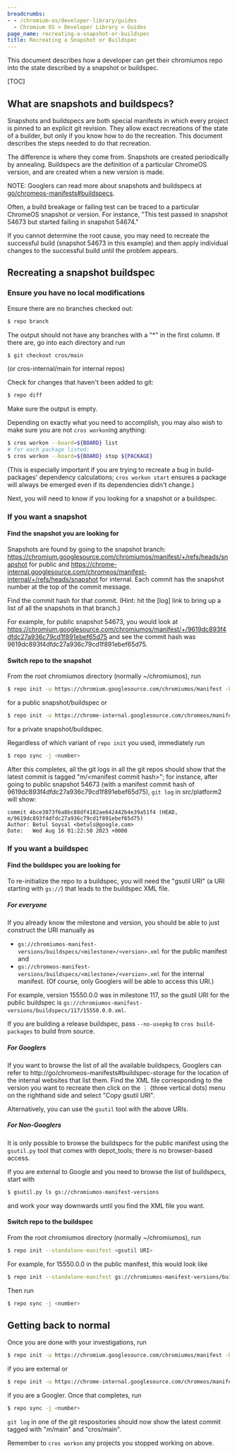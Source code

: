 ```yaml
---
breadcrumbs:
- - /chromium-os/developer-library/guides
  - Chromium OS > Developer Library > Guides
page_name: recreating-a-snapshot-or-buildspec
title: Recreating a Snapshot or Buildspec
---
```



This document describes how a developer can get their chromiumos repo into the
state described by a snapshot or buildspec.

[TOC]

## What are snapshots and buildspecs?

Snapshots and buildspecs are both special manifests in which every project is
pinned to an explicit git revision. They allow exact recreations of the state of
a builder, but only if you know how to do the recreation. This document
describes the steps needed to do that recreation.

The difference is where they come from. Snapshots are created periodically by
annealing. Buildspecs are the definition of a particular ChromeOS version, and
are created when a new version is made.

NOTE: Googlers can read more about snapshots and buildspecs at
[go/chromeos-manifests#buildspecs](http://go/chromeos-manifests#buildspecs).

Often, a build breakage or failing test can be traced to a particular ChromeOS
snapshot or version. For instance, "This test passed in snapshot 54673 but
started failing in snapshot 54674."

If you cannot determine the root cause, you may need to recreate the successful
build (snapshot 54673 in this example) and then apply individual changes to
the successful build until the problem appears.

## Recreating a snapshot buildspec

### Ensure you have no local modifications

Ensure there are no branches checked out:
``` sh
$ repo branch
```
The output should not have any branches with a "*" in the first column. If there
are, go into each directory and run
``` sh
$ git checkout cros/main
```
(or cros-internal/main for internal repos)


Check for changes that haven't been added to git:
``` sh
$ repo diff
```
Make sure the output is empty.

Depending on exactly what you need to accomplish, you may also wish to make
sure you are not `cros workon`ing anything:
``` sh
$ cros workon --board=${BOARD} list
# for each package listed:
$ cros workon --board=${BOARD} stop ${PACKAGE}
```
(This is especially important if you are trying to recreate a bug in
build-packages' dependency calculations; `cros workon start` ensures a package
will always be emerged even if its dependencies didn't change.)

Next, you will need to know if you looking for a snapshot or a buildspec.

### If you want a snapshot
#### Find the snapshot you are looking for

Snapshots are found by going to the snapshot branch:
https://chromium.googlesource.com/chromiumos/manifest/+/refs/heads/snapshot for
public and
https://chrome-internal.googlesource.com/chromeos/manifest-internal/+/refs/heads/snapshot
for internal. Each commit has the snapshot number at the top of the commit
message.

Find the commit hash for that commit. (Hint: hit the \[log\] link to bring up a
list of all the snapshots in that branch.)

For example, for public snapshot 54673, you would look at
https://chromium.googlesource.com/chromiumos/manifest/+/9619dc893f4dfdc27a936c79cd1f891ebef65d75
and see the commit hash was 9619dc893f4dfdc27a936c79cd1f891ebef65d75.

#### Switch repo to the snapshot

From the root chromiumos directory (normally ~/chromiumos), run
``` sh
$ repo init -u https://chromium.googlesource.com/chromiumos/manifest -b <commit hash>
```
for a public snapshot/buildspec or
``` sh
$ repo init -u https://chrome-internal.googlesource.com/chromeos/manifest-internal  -b <commit hash>
```
for a private snapshot/buildspec.

Regardless of which variant of `repo init` you used, immediately run
``` sh
$ repo sync -j <number>
```

After this completes, all the git logs in all the git repos should show that the
latest commit is tagged "m/\<manifest commit hash\>"; for instance, after going
to public snapshot 54673 (with a manifest commit hash of
9619dc893f4dfdc27a936c79cd1f891ebef65d75), `git log` in src/platform2 will show:

```
commit 4bce3873f6a8bc88df4182ae642442b4e39a51f4 (HEAD, m/9619dc893f4dfdc27a936c79cd1f891ebef65d75)
Author: Betul Soysal <betuls@google.com>
Date:   Wed Aug 16 01:22:50 2023 +0000
```

### If you want a buildspec
#### Find the buildspec you are looking for

To re-initialize the repo to a buildspec, you will need the "gsutil URI" (a
URI starting with `gs://`) that leads to the buildspec XML file.

##### For everyone

If you already know the milestone and version, you should be able to just
construct the URI manually as
* `gs://chromiumos-manifest-versions/buildspecs/<milestone>/<version>.xml` for
  the public manifest and
* `gs://chromeos-manifest-versions/buildspecs/<milestone>/<version>.xml` for
  the internal manifest. (Of course, only Googlers will be able to access this
  URI.)

For example, version 15550.0.0 was in milestone 117, so the gsutil URI for
the public buildspec is
`gs://chromiumos-manifest-versions/buildspecs/117/15550.0.0.xml`.

If you are building a release buildspec, pass `--no-usepkg` to `cros
build-packages` to build from source.

##### For Googlers

If you want to browse the list of all the available buildspecs, Googlers can
refer to http://go/chromeos-manifests#buildspec-storage for the location of the
internal websites that list them. Find the XML file corresponding to the version
you want to recreate then click on the ⋮ (three vertical dots) menu on the
righthand side and select "Copy gsutil URI".

Alternatively, you can use the `gsutil` tool with the above URIs.

##### For Non-Googlers

It is only possible to browse the buildspecs for the public manifest using the
`gsutil.py` tool that comes with depot_tools; there is no browser-based access.

If you are external to Google and you need to browse the list of buildspecs,
start with
``` sh
$ gsutil.py ls gs://chromiumos-manifest-versions
```
and work your way downwards until you find the XML file you want.

#### Switch repo to the buildspec

From the root chromiumos directory (normally ~/chromiumos), run
``` sh
$ repo init --standalone-manifest <gsutil URI>
```

For example, for 15550.0.0 in the public manifest, this would look like
``` sh
$ repo init --standalone-manifest gs://chromiumos-manifest-versions/buildspecs/117/15550.0.0.xml
```

Then run
``` sh
$ repo sync -j <number>
```

## Getting back to normal

Once you are done with your investigations, run
``` sh
$ repo init -u https://chromium.googlesource.com/chromiumos/manifest -b HEAD
```
if you are external or
``` sh
$ repo init -u https://chrome-internal.googlesource.com/chromeos/manifest-internal -b HEAD
```
if you are a Googler. Once that completes, run
``` sh
$ repo sync -j <number>
```

`git log` in one of the git respositories should now show the latest commit
tagged with "m/main" and "cros/main".

Remember to `cros workon` any projects you stopped working on above.
